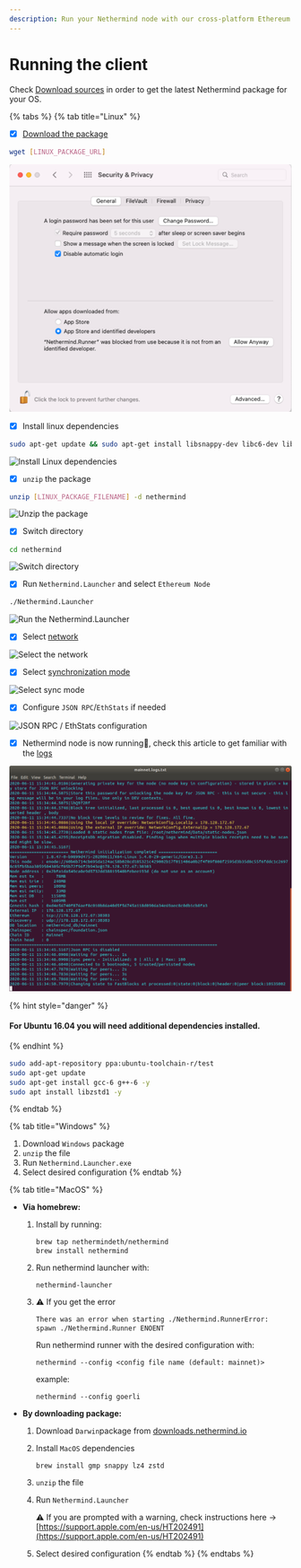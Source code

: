 ```yaml
---
description: Run your Nethermind node with our cross-platform Ethereum client
---
```


# Running the client

Check [Download sources](../download-sources/) in order to get the latest Nethermind package for your OS.

{% tabs %}
{% tab title="Linux" %}
* [x] [Download the package](../download-sources/)

```bash
wget [LINUX_PACKAGE_URL]
```

![Download package with wget](<../../.gitbook/assets/image (2).png>)

* [x] Install linux dependencies

```bash
sudo apt-get update && sudo apt-get install libsnappy-dev libc6-dev libc6 unzip -y
```

![Install Linux dependencies](<../../.gitbook/assets/image (16).png>)

* [x] `unzip` the package

```bash
unzip [LINUX_PACKAGE_FILENAME] -d nethermind
```

![Unzip the package](<../../.gitbook/assets/image (7).png>)

* [x] Switch directory

```bash
cd nethermind
```

![Switch directory](<../../.gitbook/assets/image (8) (1) (1) (1) (1).png>)

* [x] Run `Nethermind.Launcher` and select `Ethereum Node`

```bash
./Nethermind.Launcher
```

![Run the Nethermind.Launcher](<../../.gitbook/assets/image (19).png>)

* [x] Select [network](../networks.md)

![Select the network](<../../.gitbook/assets/image (14).png>)

* [x] Select [synchronization mode](../sync-modes.md)

![Select sync mode](<../../.gitbook/assets/image (5).png>)

* [x] Configure `JSON RPC`/`EthStats` if needed

![JSON RPC / EthStats configuration](<../../.gitbook/assets/image (13).png>)

* [x] Nethermind node is now running:tada:, check this article to get familiar with the [logs](../../#explaining-nethermind-logs)

![Nethermind client running Ethereum Mainnet](<../../.gitbook/assets/image (18) (1) (1) (1) (1) (1) (1) (4) (2) (1) (4).png>)

{% hint style="danger" %}
#### For Ubuntu 16.04 you will need additional dependencies installed.
{% endhint %}

```bash
sudo add-apt-repository ppa:ubuntu-toolchain-r/test
sudo apt-get update
sudo apt-get install gcc-6 g++-6 -y
sudo apt install libzstd1 -y
```
{% endtab %}

{% tab title="Windows" %}
1. Download `Windows` package&#x20;
2. `unzip` the file
3. Run `Nethermind.Launcher.exe`
4. Select desired configuration
{% endtab %}

{% tab title="MacOS" %}
*   **Via homebrew:**

    1.  Install by running:

        ```
        brew tap nethermindeth/nethermind
        brew install nethermind
        ```
    2.  Run nethermind launcher with:

        ```
        nethermind-launcher
        ```
    3.  :warning: If you get the error&#x20;

        ```
        There was an error when starting ./Nethermind.RunnerError: spawn ./Nethermind.Runner ENOENT
        ```

        Run nethermind runner with the desired configuration with:

        ```
        nethermind --config <config file name (default: mainnet)>
        ```

        example:

        ```
        nethermind --config goerli
        ```


* **By downloading package:**
  1. Download `Darwin`package from [downloads.nethermind.io](https://downloads.nethermind.io)
  2.  Install `MacOS` dependencies

      ```
      brew install gmp snappy lz4 zstd
      ```
  3. `unzip` the file
  4.  Run `Nethermind.Launcher`  &#x20;

      :warning: If you are prompted with a warning, check instructions here -> [https://support.apple.com/en-us/HT202491](https://support.apple.com/en-us/HT202491)
  5. Select desired configuration
{% endtab %}
{% endtabs %}







